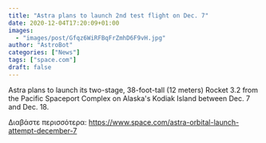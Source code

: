 ```yaml
---
title: "Astra plans to launch 2nd test flight on Dec. 7"
date: 2020-12-04T17:20:09+01:00
images:
  - "images/post/Gfqz6WiRFBqFrZmhD6F9vH.jpg"
author: "AstroBot"
categories: ["News"]
tags: ["space.com"]
draft: false
---
```


Astra plans to launch its two-stage, 38-foot-tall (12 meters) Rocket 3.2 from the Pacific Spaceport Complex on Alaska's Kodiak Island between Dec. 7 and Dec. 18. 

Διαβάστε περισσότερα: https://www.space.com/astra-orbital-launch-attempt-december-7

